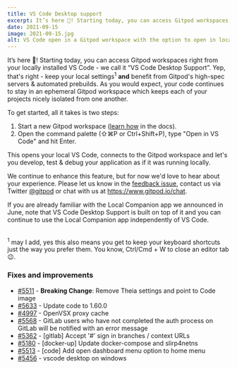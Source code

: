 ```yaml
---
title: VS Code Desktop support
excerpt: It’s here 🎉! Starting today, you can access Gitpod workspaces right from your locally installed VS Code - we call it “VS Code Desktop Support”.
date: 2021-09-15
image: 2021-09-15.jpg
alt: VS Code open in a Gitpod workspace with the option to open in local VS Code displayed
---
```


<script>
  import Contributors from "$lib/components/changelog/contributors.svelte";
</script>

It’s here 🎉! Starting today, you can access Gitpod workspaces right from your locally installed VS Code - we call it “VS Code Desktop Support”. Yep, that's right - keep your local settings<sup>1</sup> **and** benefit from Gitpod's high-spec servers & automated prebuilds. As you would expect, your code continues to stay in an ephemeral Gitpod workspace which keeps each of your projects nicely isolated from one another.

To get started, all it takes is two steps:

1. Start a new Gitpod workspace ([learn how](/docs/getting-started) in the docs).
1. Open the command palette (⇧⌘P or Ctrl+Shift+P), type "Open in VS Code" and hit Enter.

This opens your local VS Code, connects to the Gitpod workspace and let's you develop, test & debug your application as if it was running locally.

We continue to enhance this feature, but for now we'd love to hear about your experience. Please let us know in the [feedback issue](https://github.com/gitpod-io/gitpod/issues/5712), contact us via Twitter [@gitpod](https://twitter.com/gitpod) or chat with us at https://www.gitpod.io/chat.

If you are already familiar with the Local Companion app we announced in June, note that VS Code Desktop Support is built on top of it and you can continue to use the Local Companion app independently of VS Code.

<br />
<sup>1</sup> may I add, yes this also means you get to keep your keyboard shortcuts just the way you prefer them. You know, Ctrl/Cmd + W to close an editor tab 😉.

### Fixes and improvements

- [#5511](https://github.com/gitpod-io/gitpod/pull/5511) - **Breaking Change**: Remove Theia settings and point to Code image
- [#5633](https://github.com/gitpod-io/gitpod/pull/5633) - Update code to 1.60.0
- [#4997](https://github.com/gitpod-io/gitpod/pull/4997) - OpenVSX proxy cache
- [#5568](https://github.com/gitpod-io/gitpod/pull/5568) - GitLab users who have not completed the auth process on GitLab will be notified with an error message
- [#5362](https://github.com/gitpod-io/gitpod/pull/5362) - [gitlab] Accept '#' sign in branches / context URLs
- [#5180](https://github.com/gitpod-io/gitpod/pull/5180) - [docker-up] Update docker-compose and slirp4netns
- [#5513](https://github.com/gitpod-io/gitpod/pull/5513) - [code] Add open dashboard menu option to home menu
- [#5456](https://github.com/gitpod-io/gitpod/pull/5456) - vscode desktop on windows

<p><Contributors usernames="aledbf,akosyakov,corneliusludmann,jeanp413,laushinka" /></p>
